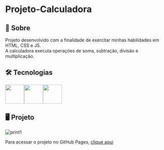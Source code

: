 # Projeto-Calculadora

## 🔎 Sobre

<p>Projeto desenvolvido com a finalidade de exercitar minhas habilidades em HTML, CSS e JS.<br>A calculadora executa operações de soma, subtração, divisão e multiplicação.</p>

## 🛠️ Tecnologias
<div style="display: flex;">
  <img src="https://cdn.jsdelivr.net/gh/devicons/devicon/icons/javascript/javascript-original.svg" style=" width:60px;cursor:default"/>
  <img src="https://cdn.jsdelivr.net/gh/devicons/devicon/icons/css3/css3-plain-wordmark.svg" style=" width:60px;cursor:default"/>
  <img src="https://cdn.jsdelivr.net/gh/devicons/devicon/icons/html5/html5-plain-wordmark.svg" style=" width:60px;cursor:default"/>
</div>

## 🖥️ Projeto

![print1](https://user-images.githubusercontent.com/113109526/204164757-11936a98-71ee-4ece-84f8-f53455c6ab3d.png)

<p>Para acessar o projeto no GitHub Pages, <a href="https://diegobernardes95.github.io/Projeto-Calculadora/">clique aqui</a></p>
